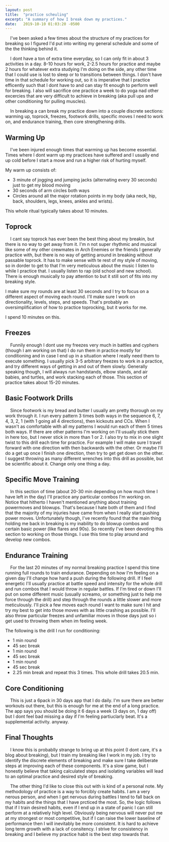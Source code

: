 ```yaml
---
layout: post
title:  "practice scheuling"
excerpt: "A summary of how I break down my practices."
date:   2019-10-10 01:03:20 -0500
---
```

&nbsp;&nbsp;&nbsp;&nbsp;I've been asked a few times about the structure of my practices for breaking so I figured I'd put into writing my general schedule and some of the the thinking behind it.

&nbsp;&nbsp;&nbsp;&nbsp;I dont have a ton of extra time everyday, so I can only fit in about 3 activities in a day.
 8-10 hours for work, 2-2.5 hours for practice and maybe 2 hours for whatever extra studying I'm doing on the side, any other time that I could use is lost to sleep or to transitions between things.
 I don't have time in that schedule for working out, so it is imperative that I practice efficently such that I dont have to and can stay fit enough to perform well for breaking.
 I also will sacrifice one practice a week to do yoga nad other excercies that are very difficult to achieve in breaking (aka pull ups and other conditioning for pulling muscles).

&nbsp;&nbsp;&nbsp;&nbsp;In breaking a can break my practice down into a couple discrete sections: warming up, toprock, freezes, footwork drills, specific moves I need to work on, and endurance training, then core strengthening drills.

## Warming Up
&nbsp;&nbsp;&nbsp;&nbsp;I've been injured enough times that warming up has become essential.
 Times where I dont warm up my practices have suffered and I usually end up cold before I start a move and run a higher risk of hurting myself.

 My warm up consists of:
 * 3 minute of jogging and jumping jacks (alternating every 30 seconds) just to get my blood moving
 * 30 seconds of arm circles both ways
 * Circles around all the major rotation points in my body (aka neck, hip, back, shoulders, legs, knees, ankles and wrists). 

 This whole ritual typically takes about 10 minutes.

## Toprock
&nbsp;&nbsp;&nbsp;&nbsp;I cant say toprock has ever been the best thing about my breakin, but there is no way to get away from it.
 I'm n not super rhythmic and musical like some of my other crewmates in Arch Enemies or the friends I generally practice with, but there is no way of getting around in breaking without passable toprock.
 It has to make sense with te rest of my style of moving, so in dorder to get to that I'm very meticulous about the music I listen to while I practice that.
 I usually listen to rap (old school and new school).
 There is enough musically to pay attention to but it still sort of fits into my breaking style.

 I make sure my rounds are at least 30 seconds and I try to focus on a different aspect of moving each round.
 I'll make sure I work on directionality, levels, steps, and speeds.
 That's probably an oversimplification of how to practice toprocking, but it works for me.

 I spend 10 minutes on this.

## Freezes
&nbsp;&nbsp;&nbsp;&nbsp;Funnily enough I dont use my freezes very much in battles and cyphers (though I am working on that)
 I do run them in practice mostly for conditioning and in case I end up in a situation where I really need them to execute something.
 I usually pick 3-5 arbitrary freezes to work in a practice, and try different ways of getting in and out of them slowly.
 Generally speaking though, I will always run handstands, elbow stands, and air babies, and turtles, and work stacking each of those.
 This section of practice takes about 15-20 minutes.

## Basic Footwork Drills
&nbsp;&nbsp;&nbsp;&nbsp;Since footwork is my bread and butter I usually am pretty thorough on my work through it.
 I run every pattern 3 times both ways in the sequence 6, 7, 4, 3, 2, 1 (with 1 going all 4 directions), then kickouts and CCs.
 When I wasn't as comfortable with all my patterns I would run each of them 5 times both ways.
 If there are other patterns I'm working on I'll usually stick them in here too, but I never stick in more than 1 or 2.
 I also try to mix in one slight twist to this drill each time for practice.
 For example I will make sure I travel forward with one direction with then backwards with the other.
 Or maybe I'll do a get up once I finish one direction, then try to get get down on the other.
 I suggest throwing as many different wrenches into this drill as possible, but be scientific about it.
 Change only one thing a day.

## Specific Move Training
&nbsp;&nbsp;&nbsp;&nbsp;In this section of time (about 20-30 min depending on how much time I have left in the day) I'll practice any particular combos I'm working on.
 Notice that hitherto I haven't mentioned anything about training powermoves and blowups.
 That's because I hate both of them and I find that the majority of my injuries have came from when I really start pushing power moves.
 Unfortunately though, I've recently found that the main thing holding me back in breaking is my inability to do blowup combos and certain basic power (like flares and 90s).
 So recently I've been devoting this section to working on those things. 
 I use this time to play around and develop new combos.

## Endurance Training
&nbsp;&nbsp;&nbsp;&nbsp;For the last 20 minutes of my normal breaking practice I spend this time running full rounds to train endurance.
 Depending on how I'm feeling on a given day I'll change how hard a push during the following drill.
 If I feel energetic I'll usually practice at battle speed and intensity for the whole drill and run combos that I would throw in regular battles.
 If I'm tired or down I'll put on some different music (usually screamo, or something just to help me force through the drill) and step through the rounds a little slower and more meticulously.
 I'll pick a few moves each round I want to make sure I hit and try my best to get into those moves with as little crashing as possible.
 I'll also throw particular freezes and unfamiliar moves in those days just so i get used to throwing them when im feeling week. 

 The following is the drill I run for conditioning:
 * 1 min round
 * 45 sec break
 * 1 min round
 * 45 sec break
 * 1 min round
 * 45 sec break
 * 2.25 min break
 and repeat this 3 times. This whole drill takes 20.5 min. 

## Core Conditioning
&nbsp;&nbsp;&nbsp;&nbsp;This is just a 6pack in 30 days app that I do daily.
 I'm sure there are better workouts out there, but this is enough for me at the end of a long practice.
 The app says you should be doing it 6 days a week (3 days on, 1 day off) but I dont feel bad missing a day if I'm feeling partiuclarly beat.
 It's a supplemental activity. anyway.

## Final Thoughts
&nbsp;&nbsp;&nbsp;&nbsp;I know this is probablly strange to bring up at this point (I dont care, it's a blog about breaking), but I train my breaking like I work in my job.
 I try to identify the discrete elements of breaking and make sure I take deliberate steps at improving each of these components.
 It's a slow game, but I honestly believe that taking calculated steps and isolating variables will lead to an optimal practice and desired style of breaking.
 
&nbsp;&nbsp;&nbsp;&nbsp;The other thing I'd like to close this out with is kind of a personal note.
 My methodology of practice is a way to forcibly create habits.
 I am a very nerous person, and when I get nervous during battles I tend to fall back on my habits and the things that I have prcticed the most.
 So, the logic follows that if I train desired habits, even if I end up in a state of panic I can still perform at a relatively high level.
 Obviously being nervous will never put me at my strongest or most competitive, but if I can raise the lower baseline of performance then I will inevitably be more consistent.
 It is hard to achieve long term growth with a lack of consitency.
 I strive for consistency in breaking and I believe my practice habit is the best step towards that.
 
